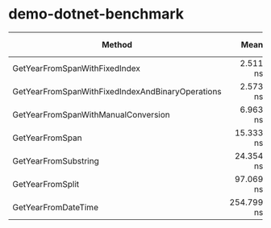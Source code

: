 # demo-dotnet-benchmark

| Method                                           |       Mean |     Error |    StdDev | Ratio | Rank |   Gen0 | Allocated | Alloc Ratio |
| ------------------------------------------------ | ---------: | --------: | --------: | ----: | ---: | -----: | --------: | ----------: |
| GetYearFromSpanWithFixedIndex                    |   2.511 ns | 0.0042 ns | 0.0038 ns | 0.010 |    1 |      - |         - |          NA |
| GetYearFromSpanWithFixedIndexAndBinaryOperations |   2.573 ns | 0.0059 ns | 0.0052 ns | 0.010 |    2 |      - |         - |          NA |
| GetYearFromSpanWithManualConversion              |   6.963 ns | 0.0078 ns | 0.0069 ns | 0.027 |    3 |      - |         - |          NA |
| GetYearFromSpan                                  |  15.333 ns | 0.1837 ns | 0.1628 ns | 0.060 |    4 |      - |         - |          NA |
| GetYearFromSubstring                             |  24.354 ns | 0.0670 ns | 0.0594 ns | 0.096 |    5 | 0.0153 |      32 B |          NA |
| GetYearFromSplit                                 |  97.069 ns | 0.3601 ns | 0.3007 ns | 0.381 |    6 | 0.0764 |     160 B |          NA |
| GetYearFromDateTime                              | 254.799 ns | 0.2873 ns | 0.2546 ns | 1.000 |    7 |      - |         - |          NA |
